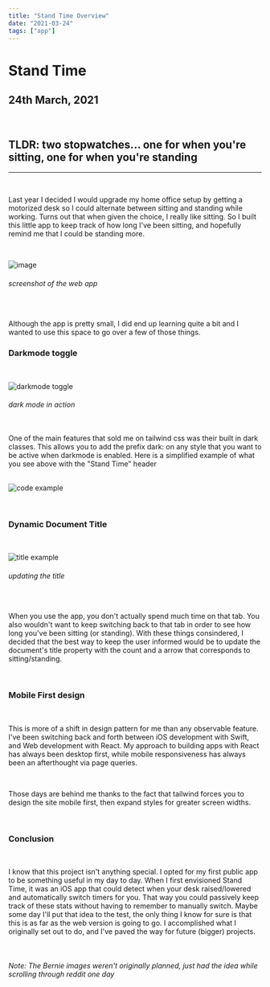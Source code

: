 ```yaml
---
title: "Stand Time Overview"
date: "2021-03-24"
tags: ["app"]
---
```


# Stand Time 
## 24th March, 2021

<br>

## TLDR: two stopwatches... one for when you're sitting, one for when you're standing

---

<br>

Last year I decided I would upgrade my home office setup by getting a motorized desk so I could alternate between sitting and standing while working. Turns out that when given the choice, I really like sitting. So I built this little app to keep track of how long I've been sitting, and hopefully remind me that I could be standing more.

<br>

![image](https://i.ibb.co/Wc8RzqT/Screen-Shot-2021-03-24-at-12-01-00-PM.png)

###### screenshot of the web app

<br>

Although the app is pretty small, I did end up learning quite a bit and I wanted to use this space to go over a few of those things.

### Darkmode toggle

<br>

![darkmode toggle](https://i.ibb.co/ChgFW1X/darkmode-toggle.gif)

###### dark mode in action

<br>
One of the main features that sold me on tailwind css was their built in dark classes. This allows you to add the prefix dark: on any style that you want to be active when darkmode is enabled.  Here is a simplified example of what you see above with the "Stand Time" header

<br>
<br>

![code example](https://i.ibb.co/HTpcLHn/htmlscreenshot.png)

<br>

### Dynamic Document Title

<br>

![title example](https://i.ibb.co/8KQRqxD/page-Title.gif)

###### updating the title

<br>

When you use the app, you don't actually spend much time on that tab.  You also wouldn't want to keep switching back to that tab in order to see how long you've been sitting (or standing).  With these things consindered, I decided that the best way to keep the user informed would be to update the document's title property with the count and a arrow that corresponds to sitting/standing.

<br>

### Mobile First design

<br>

This is more of a shift in design pattern for me than any observable feature.  I've been switching back and forth between iOS development with Swift, and Web development with React.  My approach to building apps with React has always been desktop first, while mobile responsiveness has always been an afterthought via page queries.

<br>

Those days are behind me thanks to the fact that tailwind forces you to design the site mobile first, then expand styles for greater screen widths.

<br>

### Conclusion

<br>

I know that this project isn't anything special.  I opted for my first public app to be something useful in my day to day.  When I first envisioned Stand Time, it was an iOS app that could detect when your desk raised/lowered and automatically switch timers for you.  That way you could passively keep track of these stats without having to remember to manually switch.  Maybe some day I'll put that idea to the test, the only thing I know for sure is that this is as far as the web version is going to go.  I accomplished what I originally set out to do, and I've paved the way for future (bigger) projects.

<br>

###### Note: The Bernie images weren't originally planned, just had the idea while scrolling through reddit one day